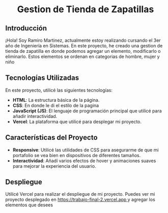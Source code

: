 <div align="center">

# Gestion de Tienda de Zapatillas

</div>

## Introducción

¡Hola! Soy Ramiro Martinez, actualmente estoy realizando cursando el 3er año de Ingeniería en Sistemas. En este proyecto, he creado una gestion de tienda de zapatilla en donde podemos agregar un elemento, modificarlo o eliminarlo. Estos elementos se ordenan en categorias de hombre, mujer y niño

## Tecnologías Utilizadas

En este proyecto, utilicé las siguientes tecnologías:

- **HTML**: La estructura básica de la página.
- **CSS**: En donde le di el estilo de la pagina
- **JavaScript (JS)**: El lenguaje de programación principal que utilicé para añadir interactividad.
- **Vercel**: La plataforma que utilicé para desplegar mi proyecto.

## Características del Proyecto

- **Responsive**: Utilicé las utilidades de CSS para asegurarme de que mi portafolio se vea bien en dispositivos de diferentes tamaños.
- **Interactividad**: Añadí varios efectos de hover y animaciones suaves para mejorar la experiencia del usuario.


## Despliegue
Utilicé Vercel para realizar el despliegue de mi proyecto. Puedes ver mi proyecto desplegado en [ https://trabajo-final-2.vercel.app ](https://vercel.com/ramiros-projects-413d8ebf/gestion-de-tienda) y agregar los elementos que desees





